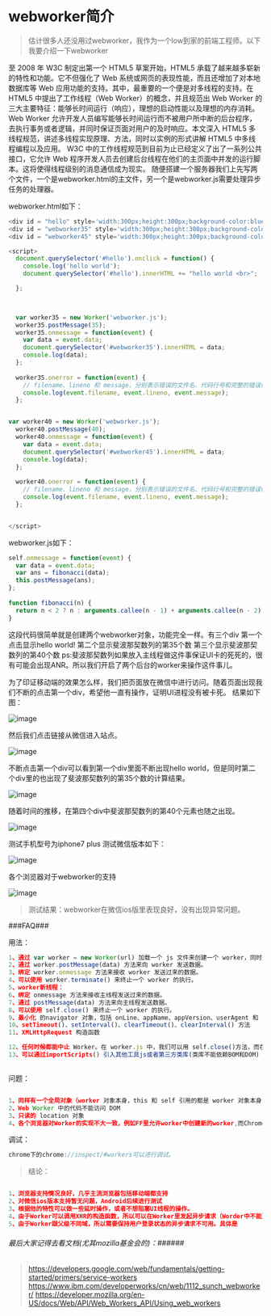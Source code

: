 # webworker简介
> 估计很多人还没用过webworker，我作为一个low到家的前端工程师。以下我要介绍一下webworker

至 2008 年 W3C 制定出第一个 HTML5 草案开始，HTML5 承载了越来越多崭新的特性和功能。它不但强化了 Web 系统或网页的表现性能，而且还增加了对本地数据库等 Web 应用功能的支持。其中，最重要的一个便是对多线程的支持。在 HTML5 中提出了工作线程（Web Worker）的概念，并且规范出 Web Worker 的三大主要特征：能够长时间运行（响应），理想的启动性能以及理想的内存消耗。Web Worker 允许开发人员编写能够长时间运行而不被用户所中断的后台程序，去执行事务或者逻辑，并同时保证页面对用户的及时响应。本文深入 HTML5 多线程规范，讲述多线程实现原理、方法，同时以实例的形式讲解 HTML5 中多线程编程以及应用。
W3C 中的工作线程规范到目前为止已经定义了出了一系列公共接口，它允许 Web 程序开发人员去创建后台线程在他们的主页面中并发的运行脚本。这将使得线程级别的消息通信成为现实。
随便搭建一个服务器我们上先写两个文件，一个是webworker.html的主文件，另一个是webworker.js需要处理异步任务的处理器。

webworker.html如下：

```javascript
<div id = "hello" style='width:300px;height:300px;background-color:blue;color:red;font-size: 16px'></div> 
<div id = "webworker35" style='width:300px;height:300px;background-color:black;color:white;font-size: 16px'></div> 
<div id = "webworker45" style='width:300px;height:300px;background-color:green;color:yellow;font-size: 16px'></div> 

<script> 
  document.querySelector('#hello').onclick = function() { 
    console.log('hello world'); 
    document.querySelector('#hello').innerHTML += "hello world <br>";

  }; 


 
  var worker35 = new Worker('webworker.js'); 
  worker35.postMessage(35); 
  worker35.onmessage = function(event) { 
    var data = event.data; 
    document.querySelector('#webworker35').innerHTML = data;
    console.log(data);
  }; 
 
  worker35.onerror = function(event) { 
  	// filename、lineno 和 message，分别表示错误的文件名、代码行号和完整的错误信息：
    console.log(event.filename, event.lineno, event.message); 
  }; 


var worker40 = new Worker('webworker.js'); 
  worker40.postMessage(40); 
  worker40.onmessage = function(event) { 
    var data = event.data; 
    document.querySelector('#webworker45').innerHTML = data;
    console.log(data);
  }; 
 
  worker40.onerror = function(event) { 
  	// filename、lineno 和 message，分别表示错误的文件名、代码行号和完整的错误信息：
    console.log(event.filename, event.lineno, event.message); 
  }; 


</script> 

```

webworker.js如下：

```javascript
self.onmessage = function(event) { 
  var data = event.data; 
  var ans = fibonacci(data); 
  this.postMessage(ans); 
}; 
 
function fibonacci(n) { 
  return n < 2 ? n : arguments.callee(n - 1) + arguments.callee(n - 2); 
} 

```

这段代码很简单就是创建两个webworker对象，功能完全一样。有三个div
第一个点击显示hello world!
第二个显示斐波那契数列的第35个数
第三个显示斐波那契数列的第40个数
ps:斐波那契数列如果放入主线程做这件事保证UI卡的死死的，很有可能会出现ANR。所以我们开启了两个后台的worker来操作这件事儿。

为了印证移动端的效果怎么样，我们把页面放在微信中进行访问。随着页面出现我们不断的点击第一个div，希望他一直有操作，证明UI进程没有被卡死。
结果如下图：


![image](https://github.com/ChenChenJoke/JokerWebFont/blob/master/webworker/images/weixin2.png?raw=true)

然后我们点击链接从微信进入站点。

![image](https://github.com/ChenChenJoke/JokerWebFont/blob/master/webworker/images/weixin3.png?raw=true)

不断点击第一个div可以看到第一个div里面不断出现hello world，但是同时第二个div里的也出现了斐波那契数列的第35个数的计算结果。

![image](https://github.com/ChenChenJoke/JokerWebFont/blob/master/webworker/images/weixin4.png?raw=true)

随着时间的推移，在第四个div中斐波那契数列的第40个元素也随之出现。

![image](https://github.com/ChenChenJoke/JokerWebFont/blob/master/webworker/images/weixin5.png?raw=true)

测试手机型号为iphone7 plus 测试微信版本如下：

![image](https://github.com/ChenChenJoke/JokerWebFont/blob/master/webworker/images/weixin5.png?raw=true)

各个浏览器对于webworker的支持

![image](https://github.com/ChenChenJoke/JokerWebFont/blob/master/webworker/images/weixin6.png?raw=true)

> 测试结果：webworker在微信ios版里表现良好，没有出现异常问题。

###FAQ###

用法：
```javascript
1、通过 var worker = new Worker(url) 加载一个 js 文件来创建一个 worker，同时返回一个 worker 实例。
2、通过 worker.postMessage(data) 方法来向 worker 发送数据。
3、绑定 worker.onmessage 方法来接收 worker 发送过来的数据。
4、可以使用 worker.terminate() 来终止一个 worker 的执行。
5、worker新线程：
6、绑定 onmessage 方法来接收主线程发送过来的数据。
7、通过 postMessage(data) 方法来向主线程发送数据。
8、可以使用 self.close() 来终止一个 worker 的执行。
9、最小化 的navigator 对象，包括 onLine、appName、appVersion、userAgent 和 platform 属性
10、setTimeout()、setInterval()、clearTimeout()、clearInterval() 方法
11、XMLHttpRequest 构造函数

12、任何时候都能中止 Worker。在 worker.js 中，我们可以用 self.close()方法，而在页面中，我们可以用 worker.terminal()方法，这时 error 和 message 事件也不会触发了。
13、可以通过importScripts() 引入其他工具js或者第三方类库(类库不能依赖BOM和DOM)



```

问题：

```javascript

1、同样有一个全局对象（worker 对象本身，this 和 self 引用的都是 worker 对象本身
2、Web Worker 中的代码不能访问 DOM
3、只读的 location 对象
4、各个浏览器对Worker的实现不大一致，例如FF里允许worker中创建新的worker,而Chrome中就不行

```

调试：

```javascript
chrome下的chrome://inspect/#workers可以进行调试。
```

> 结论：

```javascript

1、浏览器支持情况良好，几乎主流浏览器包括移动端都支持
2、对微信ios版本支持暂无问题，Android后续进行测试
3、根据他的特性可以做一些延时操作，或者不想阻塞UI线程的操作。
4、由于Worker可以调用XHR的构造函数，所以可以在Worker里发起异步请求（Worder中不能更新 UI线程也就是dom节点上的内容）
5、由于Worker跟父级不同域，所以需要保持用户登录状态的异步请求不可用。具体是

```

###### 最后大家记得去看文档(尤其mozilla基金会的)：######
> https://developers.google.com/web/fundamentals/getting-started/primers/service-workers
> https://www.ibm.com/developerworks/cn/web/1112_sunch_webworker/
> https://developer.mozilla.org/en-US/docs/Web/API/Web_Workers_API/Using_web_workers





